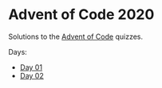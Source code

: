 # Advent of Code 2020

Solutions to the [Advent of Code](https://adventofcode.com/) quizzes.

Days:
 - [Day 01](./day01/)
 - [Day 02](./day02/)
